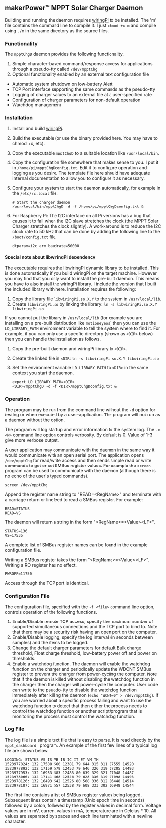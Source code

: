 ## makerPower™ MPPT Solar Charger Daemon

Building and running the daemon requires [wiringPi](http://wiringpi.com/download-and-install/) to be installed.  The 'm' file contains the command line to compile it.  I just ```chmod +x m``` and compile using ```./m``` in the same directory as the source files.

### Functionality
The ```mpptChgD``` daemon provides the following functionality.

1. Simple character-based command/response access for applications through a pseudo-tty called ```/dev/mpptChg```
2. Optional functionality enabled by an external text configuration file
  * Automatic system shutdown on low-battery Alert
  * TCP Port interface supporting the same commands as the pseudo-tty
  * Logging of charger values to an external file at a user-specified rate
  * Configuration of charger parameters for non-default operation
  * Watchdog management

### Installation

1. Install and build [wiringPi](http://wiringpi.com/download-and-install/).
2. Build the executable (or use the binary provided here.  You may have to chmod +x, etc).
3. Copy the executable ```mpptChgD``` to a suitable location like ```/usr/local/bin```.
4. Copy the configuration file somewhere that makes sense to you.  I put it in ```/home/pi/mpptChgDconfig.txt```.  Edit it to configure operation and logging as you desire.  The template file here should have adequate internal documentation to allow you to configure it as necessary.
5. Configure your system to start the daemon automatically, for example in the ```/etc/rc.local``` file.

    ```
    # Start the charger daemon
    /usr/local/bin/mpptChgD -d -f /home/pi/mpptChgDconfig.txt &
    ```
6. For Raspberry Pi: The I2C interface on all Pi versions has a bug that causes it to fail when the I2C slave stretches the clock (the MPPT Solar Charger stretches the clock slightly).  A work-around is to reduce the I2C clock rate to 50 kHz that can be done by adding the following line to the ```/boot/config.txt``` file.

    ```
    dtparam=i2c_arm_baudrate=50000
    ```

#### Special note about libwiringPi dependency
The executable requires the libwiringPi dynamic library to be installed.  This is done automatically if you build wiringPi on the target machine.  However you may find that you only want to install the pre-built daemon.  This means you have to also install the wiringPi library.  I include the version that I built the included library with here.  Installation requires the following:

1. Copy the library file ```libwiringPi.so.X.Y``` to the system in ```/usr/local/lib```.
2. Create ```libwiringPi.so``` by linking the library: ```ln -s libwiringPi.so.X.Y libwiringPi.so```

If you cannot put the library in ```/usr/local/lib``` (for example you are installing on a pre-built distribution like ```motioneyeos```) then you can use the ```LD_LIBRARY_PATH``` environment variable to tell the system where to find it.  For example, if you can only use a specfic directory (shown as ```<DIR>``` below) then you can handle the installation as follows.

1. Copy the pre-built daemon and wiringPi library to ```<DIR>```.
2. Create the linked file in ```<DIR```: ```ln -s libwiringPi.so.X.Y libwiringPi.so```
3. Set the environment variable ```LD_LIBRARY_PATH``` to ```<DIR>``` in the same context you start the daemon.

	```
	export LD_LIBRARY_PATH=<DIR>
	<DIR>/mpptChgD -d -f <DIR>/mpptChgDconfig.txt &
	```


### Operation
The program may be run from the command line without the ```-d``` option for testing or when executed by a user-application.  The program will not run as a daemon without the option.

The program will log startup and error information to the system log. The ```-x <N>``` command line option controls verbosity.  By default <N> is 0.  Value of 1-3 give more verbose output.

A user application may communicate with the daemon in the same way it would communicate with an open serial port.  The application opens ```/dev/mpptChg``` for read/write access and then sends simple read or write commands to get or set SMBus register values.  For example the ```screen``` program can be used to communicate with the daemon (although there is no echo of the user's typed commands).

  ```
  screen /dev/mpptChg
  ```

Append the register name string to "READ=\<RegName\>" and terminate with a carriage return or linefeed to read a SMBus register.  For example:

  ```
  READ=STATUS
  READ=VS
  ```

The daemon will return a string in the form "\<RegName\>=\<Value\>\<LF\>".

  ```
  STATUS=136
  VS=17535
  ```
A complete list of SMBus register names can be found in the example configuration file.

Writing a SMBus register takes the form "\<RegName\>=\<Value\>\<LF\>".  Writing a RO register has no effect.

  ```
  PWROFF=11750
  ```

Access through the TCP port is identical.

### Configuration File

The configuration file, specified with the ```-f <file>``` command line option, controls operation of the following functions.

1. Enable/Disable remote TCP access, specify the maximum number of supported simultaneous connections and the TCP port to bind to.  Note that there may be a security risk having an open port on the computer.
2. Enable/Disable logging, specify the log interval (in seconds between samples) and the items to be logged.
3. Change the default charger parameters for default Bulk charge threshold, Float charge threshold, low-battery power off and power on thresholds.
4. Enable a watchdog function.  The daemon will enable the watchdog function on the charger and periodically update the WDCNT SMBus register to prevent the charger from power-cycling the computer.  Note that if the daemon is killed without disabling the watchdog function in the charger then the charger will power-cycle the computer.  User code can  write to the psuedo-tty to disable the watchdog function immediately after killing the daemon (```echo "WCNT=0" > /dev/mpptChg```).  If you are worried about a specific process failing and want to use the watchdog function to detect that then either the process needs to control the watchdog function or another script/program that is monitoring the process must control the watchdog function.

### Log File

The log file is a simple text file that is easy to parse.  It is read directly by the ```mppt_dashboard	``` program.  An example of the first few lines of a typical log file are shown below.

```
LOGGING: STATUS VS IS VB IB IC IT ET VM TH 
1523977824: 132 17588 560 12381 79 644 315 311 17555 14520 
1523977892: 132 17159 579 12453 79 646 326 319 17205 14493 
1523977953: 132 16953 583 12483 80 639 329 321 17048 14487 
1523978066: 132 17141 568 12526 79 628 336 319 17098 14493 
1523978126: 132 16493 542 12526 80 568 336 312 16448 14514 
1523978187: 132 16971 557 12538 79 608 333 302 16948 14544 
```

The first line contains a list of SMBus register values being logged.  Subsequent lines contain a timestamp (Unix epoch time in seconds) followed by a colon, followed by the register values in decimal form.  Voltage values are in mV, current values in mA, temperature are in Celcius * 10.  All values are separated by spaces and each line terminated with a newline character.
